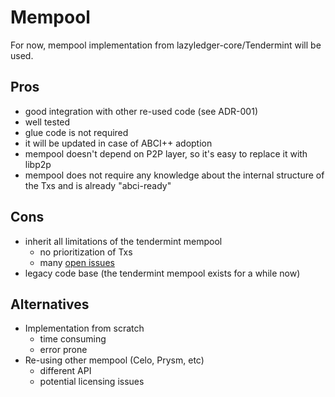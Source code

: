 # Mempool

For now, mempool implementation from lazyledger-core/Tendermint will be used.

## Pros

* good integration with other re-used code (see ADR-001)
* well tested
* glue code is not required
* it will be updated in case of ABCI++ adoption
* mempool doesn't depend on P2P layer, so it's easy to replace it with libp2p
* mempool does not require any knowledge about the internal structure of the Txs and is already "abci-ready"

## Cons

* inherit all limitations of the tendermint mempool
  * no prioritization of Txs
  * many [open issues](https://github.com/tendermint/tendermint/issues?q=is%3Aissue+is%3Aopen+mempool+label%3AC%3Amempool)
* legacy code base (the tendermint mempool exists for a while now)

## Alternatives

* Implementation from scratch
  * time consuming
  * error prone
* Re-using other mempool (Celo, Prysm, etc)
  * different API
  * potential licensing issues
